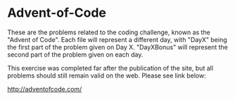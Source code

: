 # Advent-of-Code

These are the problems related to the coding challenge, known as the "Advent of Code".
Each file will represent a different day, with "DayX" being the first part of the problem given on Day X. 
"DayXBonus" will represent the second part of the problem given on each day.

This exercise was completed far after the publication of the site, but all problems should still remain valid on the web.
Please see link below:

http://adventofcode.com/
